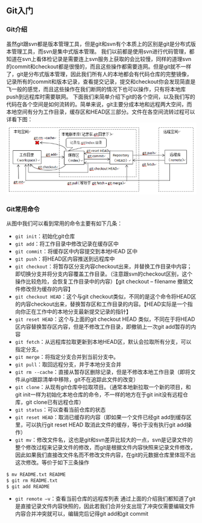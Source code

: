 ## Git入门
### Git介绍
虽然git跟svn都是版本管理工具，但是git和svn有个本质上的区别是git是分布式版本管理工具，而svn是集中式版本管理。
我们以前都是使用svn进行代码管理，都知道在svn上看体检记录是需要连上svn服务上获取的会比较慢，同样的道理svn的commit和checkout都是很慢的，而且这些操作都需要连网。但是git就不一样了，git是分布式版本管理，因此我们所有人的本地都会有代码仓库的完整镜像，记录所有的commit和版本记录，查看提交记录，提交和checkout你会发现简直是飞一般的感觉，而且这些操作在我们断网的情况下也可以操作，只有将本地库push到远程库时需要联网。
下面我们来简单介绍下git的各个空间，以及我们写的代码在各个空间是如何流转的。简单来说，git主要分成本地和远程两大空间，而本地空间有分为工作目录，缓存区和HEAD区三部分。文件在各空间流转过程可以详看下图：
![Git常用命令流转图.jpg](../../image/git/Git常用命令流转图.png)
### Git常用命令
从图中我们可以看到常用的命令主要有如下几条：
 * ```git init```：初始化git仓库
 * ```git add```：将工作目录中修改记录在缓存区中
 * ```git commit```：将缓存区中内容提交到本地HEAD 区中
 * ```git push```：将HEAD区内容推送到远程库中
 * ```git checkout```：将暂存区分支内容checkout出来，并替换工作目录中内容；即切换分支并将分支内容覆盖工作目录。（注意跟svn的checkout区别，这个操作比较危险，会恢复工作目录中的内容）【git checkout – filename 撤销文件修改但为缓存的内容】
 * ```git checkout HEAD```：这个与git checkout类似，不同的是这个命令将HEAD区的内容checkout出来，替换暂存区和工作目录的内容。【HEAD实际是一个指向你正在工作中的本地分支最新提交记录的指针】
 * ```git reset HEAD```：这个与上面的git checkout HEAD 类似，不同在于将HEAD区内容替换暂存区内容，但是不修改工作目录，即撤销上一次git add暂存的内容
 * ```git fetch```：从远程库拉取更新到本地HEAD区，默认会拉取所有分支，可以指定分支。
 * ```git merge```：将指定分支合并到当前分支中。
 * ```git pull```：取回远程分支，并于本地分支合并
 * ```git rm --cache```：直接从暂存区删除记录，但是不修改本地工作目录（即将文件从git跟踪清单中移除，git不在追踪此文件的改变）
 * ```git clone```：从现有git仓库中拉取项目。（通常本地新拉取一个新的项目，和git init一样为初始化本地仓库的命令，不一样的地方在于git init没有远程仓库，git clone已有远程仓库）
 * ```git status```：可以查看当前仓库的状态
 * ```git reset HEAD```：取消已缓存的内容（即如果一个文件已经git add到缓存区里，可以执行git reset HEAD 取消此文件的缓存，等价于没有执行git add操作）
 * ```git mv```：修改文件名，这也是git和svn差异比较大的一点，svn是记录文件的整个修改过程来记录文件的修改，而git是根据文件内容快照来记录文件修改，因此如果我们直接改文件名而不修改文件内容，在git的元数据仓库里体现不出这次修改。等价于如下三条操作
```git
$ mv README.txt README
$ git rm README.txt
$ git add README
```
 * ```git remote –v```：查看当前仓库的远程库列表
通过上面的介绍我们都知道了git是直接记录文件内容快照的，因此若我们合并分支出现了冲突仅需要编辑文件内容合并冲突就可以，编辑完后记得git add和git commit

